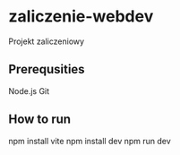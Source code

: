 # zaliczenie-webdev
Projekt zaliczeniowy

## Prerequsities
Node.js
Git

## How to run
npm install vite
npm install dev
npm run dev
